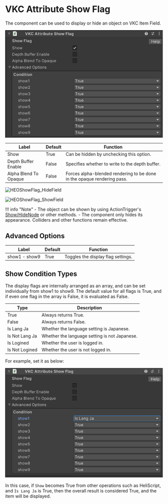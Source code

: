 # VKC Attribute Show Flag

The component can be used to display or hide an object on VKC Item Field.

![HEOShowFlag](img/VKCAttributeShowFlag_01.jpg)

| Label | Default | Function |
| ---- | ---- | ---- |
| Show | True | Can be hidden by unchecking this option.|
| Depth Buffer Enable | False | Specifies whether to write to the depth buffer. |
| Alpha Blend To Opaque | False | Forces alpha-blended rendering to be done in the opaque rendering pass. |

![HEOShowFlag_HideField](img/HEOShowFlag_HideField.jpg)

![HEOShowFlag_ShowField](img/HEOShowFlag_ShowField.jpg)

!!! info "Note"
    - The object can be shown by using ActionTrigger's [Show/HideNode](../Actions/Node/ShowHideNode.md) or other methods.
    - The component only hides its appearance. Colliders and other functions remain effective.

## Advanced Options

| Label | Default | Function |
| ---- | ---- | ---- |
| show1 - show9 | True | Toggles the display flag settings. |

## Show Condition Types

The display flags are internally arranged as an array, and can be set individually from show1 to show9.
The default value for all flags is True, and if even one flag in the array is False, it is evaluated as False.

| Type | Description |
| ---- | ---- |
| True | Always returns True. |
| False | Always returns False. |
| Is Lang Ja | Whether the language setting is Japanese. |
| Is Not Lang Ja | Whether the language setting is not Japanese. |
| Is Logined | Whether the user is logged in. |
| Is Not Logined | Whether the user is not logged in. |

For example, set it as below:

![HEOShowFlag](img/VKCAttributeShowFlag_02.jpg)

In this case, if `Show` becomes True from other operations such as HeliScript, and `Is Lang Ja` is True, then the overall result is considered True, and the item will be displayed.
